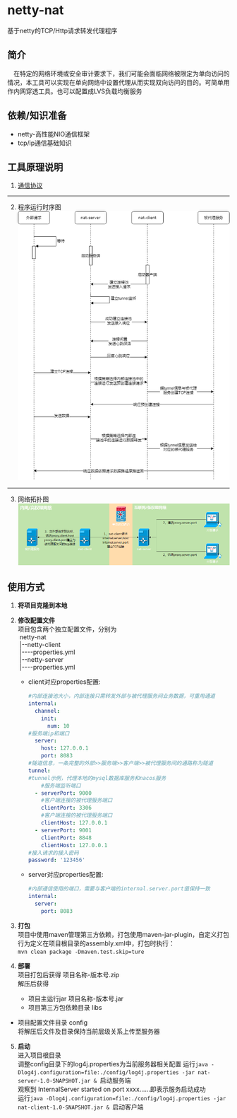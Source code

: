 # netty-nat

基于netty的TCP/Http请求转发代理程序

## 简介
　在特定的网络环境或安全审计要求下，我们可能会面临网络被限定为单向访问的情况，本工具可以实现在单向网络中设置代理从而实现双向访问的目的。可简单用作内网穿透工具。也可以配置成LVS负载均衡服务  

## 依赖/知识准备
- netty-高性能NIO通信框架
- tcp/ip通信基础知识

## 工具原理说明
1. [通信协议](doc/代理程序通信协议.docx)
-----
2. 程序运行时序图![image](doc/netty-nat%E6%97%B6%E5%BA%8F%E5%9B%BE.png)
-----
3. 网络拓扑图![image](doc/netty-nat%E7%BD%91%E8%B7%AF%E6%8B%93%E6%89%91%E5%9B%BE.png)
   
## 使用方式
1. **将项目克隆到本地**  
2. **修改配置文件**  
    项目包含两个独立配置文件，分别为  
    &nbsp;netty-nat  
    &nbsp;|--netty-client  
    &nbsp;|----properties.yml  
    &nbsp;|--netty-server  
    &nbsp;|----properties.yml  
    - client对应properties配置:  
    
      ```yaml
      #内部连接池大小，内部连接只需转发外部与被代理服务间业务数据，可重用通道
      internal:
        channel:
          init:
            num: 10
      #服务端ip和端口
        server:
          host: 127.0.0.1
          port: 8083
      #隧道信息，一条完整的外部>>服务端>>客户端>>被代理服务间的通路称为隧道
      tunnel:
      #tunnel示例，代理本地的mysql数据库服务和nacos服务
          #服务端监听端口
        - serverPort: 9000
          #客户端连接的被代理服务端口
          clientPort: 3306
          #客户端连接的被代理服务端口
          clientHost: 127.0.0.1
        - serverPort: 9001
          clientPort: 8848
          clientHost: 127.0.0.1
      #接入请求的接入密码
      password: '123456' 
      ```
    
    - server对应properties配置:  
    
      ```yaml
      #内部通信使用的端口，需要与客户端的internal.server.port值保持一致
      internal:
        server:
          port: 8083
      ```
3. **打包**  
    项目中使用maven管理第三方依赖，打包使用maven-jar-plugin，自定义打包行为定义在项目根目录的assembly.xml中，打包时执行：  
    ```mvn clean package -Dmaven.test.skip=ture```
4. **部署**  
 项目打包后获得  项目名称-版本号.zip  
 解压后获得  
    
    - 项目主运行jar  项目名称-版本号.jar  
    - 项目第三方包依赖目录  libs  
 - 项目配置文件目录  config  
 将解压后文件及目录保持当前层级关系上传至服务器
5. **启动**  
    进入项目根目录  
    调整config目录下的log4j.properties为当前服务器相关配置
    运行```java -Dlog4j.configuration=file:./config/log4j.properties -jar nat-server-1.0-SNAPSHOT.jar & ```启动服务端  
    观察到 InternalServer started on port xxxx......即表示服务启动成功  
    运行```java -Dlog4j.configuration=file:./config/log4j.properties -jar nat-client-1.0-SNAPSHOT.jar & ```启动客户端  
